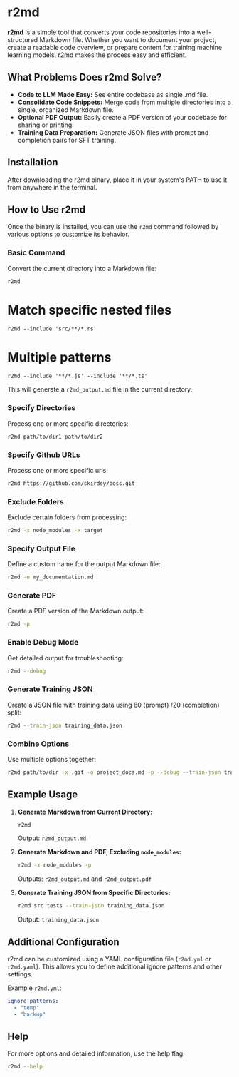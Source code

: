 # r2md

**r2md** is a simple tool that converts your code repositories into a well-structured Markdown file. Whether you want to document your project, create a readable code overview, or prepare content for training machine learning models, r2md makes the process easy and efficient.

## What Problems Does r2md Solve?

- **Code to LLM Made Easy:** See entire codebase as single .md file. 
- **Consolidate Code Snippets:** Merge code from multiple directories into a single, organized Markdown file.
- **Optional PDF Output:** Easily create a PDF version of your codebase for sharing or printing.
- **Training Data Preparation:** Generate JSON files with prompt and completion pairs for SFT training.

## Installation

After downloading the r2md binary, place it in your system's PATH to use it from anywhere in the terminal.

## How to Use r2md

Once the binary is installed, you can use the `r2md` command followed by various options to customize its behavior.

### Basic Command

Convert the current directory into a Markdown file:

```bash
r2md
```

# Match specific nested files
```
r2md --include 'src/**/*.rs'
```

# Multiple patterns
```
r2md --include '**/*.js' --include '**/*.ts'
```

This will generate a `r2md_output.md` file in the current directory.

### Specify Directories

Process one or more specific directories:

```bash
r2md path/to/dir1 path/to/dir2
```

### Specify Github URLs

Process one or more specific urls:

```bash
r2md https://github.com/skirdey/boss.git
```

### Exclude Folders

Exclude certain folders from processing:

```bash
r2md -x node_modules -x target
```

### Specify Output File

Define a custom name for the output Markdown file:

```bash
r2md -o my_documentation.md
```

### Generate PDF

Create a PDF version of the Markdown output:

```bash
r2md -p
```

### Enable Debug Mode

Get detailed output for troubleshooting:

```bash
r2md --debug
```

### Generate Training JSON

Create a JSON file with training data using 80 (prompt) /20 (completion) split:

```bash
r2md --train-json training_data.json
```

### Combine Options

Use multiple options together:

```bash
r2md path/to/dir -x .git -o project_docs.md -p --debug --train-json training.json
```

## Example Usage

1. **Generate Markdown from Current Directory:**

   ```bash
   r2md
   ```

   Output: `r2md_output.md`

2. **Generate Markdown and PDF, Excluding `node_modules`:**

   ```bash
   r2md -x node_modules -p
   ```

   Outputs: `r2md_output.md` and `r2md_output.pdf`

3. **Generate Training JSON from Specific Directories:**

   ```bash
   r2md src tests --train-json training_data.json
   ```

   Output: `training_data.json`

## Additional Configuration

r2md can be customized using a YAML configuration file (`r2md.yml` or `r2md.yaml`). This allows you to define additional ignore patterns and other settings.

Example `r2md.yml`:

```yaml
ignore_patterns:
  - "temp"
  - "backup"
```

## Help

For more options and detailed information, use the help flag:

```bash
r2md --help
```

